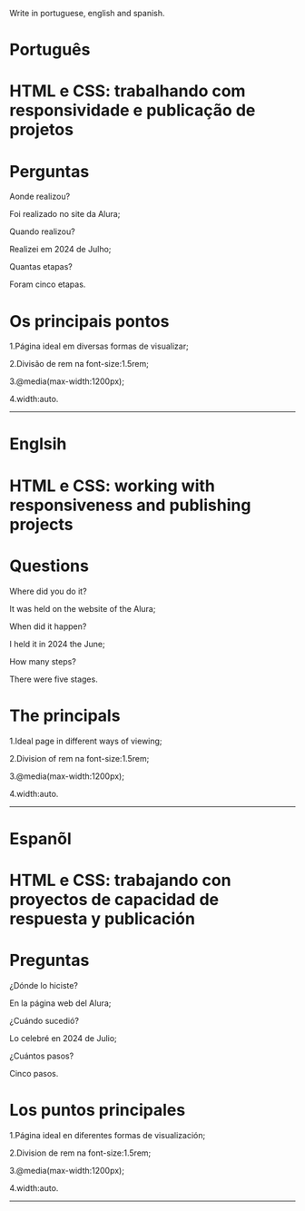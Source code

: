 
Write in portuguese, english and spanish.

# Português

# HTML e CSS: trabalhando com responsividade e publicação de projetos

# Perguntas

Aonde realizou?

Foi realizado no site da Alura;

Quando realizou?

Realizei em 2024 de Julho;

Quantas etapas?

Foram cinco etapas.

# Os principais pontos

1.Página ideal em diversas formas de visualizar;

2.Divisão de rem na font-size:1.5rem;

3.@media(max-width:1200px);

4.width:auto.

--------------------------------------------------------------------------------------------------------------------------------

# Englsih 


# HTML e CSS: working with responsiveness and publishing projects

# Questions

Where did you do it?

It was held on the website of the Alura;

When did it happen?

I held it in 2024 the June;

How many steps?

There were five stages.

# The principals

1.Ideal page in different ways of viewing;

2.Division of rem na font-size:1.5rem;

3.@media(max-width:1200px);

4.width:auto.



--------------------------------------------------------------------------------------------------------------------------------

# Espanõl

# HTML e CSS: trabajando con proyectos de capacidad de respuesta y publicación

# Preguntas

¿Dónde lo hiciste?

En la página web del Alura;

¿Cuándo sucedió?

Lo celebré en 2024 de Julio;

¿Cuántos pasos?

Cinco pasos.

# Los puntos principales

1.Página ideal en diferentes formas de visualización;

2.Division de rem na font-size:1.5rem;

3.@media(max-width:1200px);

4.width:auto.


--------------------------------------------------------------------------------------------------------------------------------





